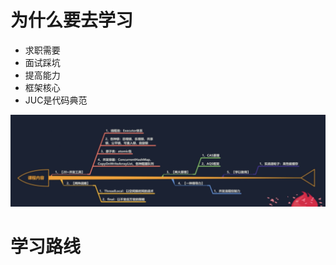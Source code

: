 # 为什么要去学习

- 求职需要
- 面试踩坑
- 提高能力
- 框架核心
- JUC是代码典范

![](image/image-20220203004030193.png)

# 学习路线

 